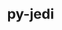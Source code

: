 ---
title: "py-jedi"
layout: cache
categories: [package, develop-2023-12-17]
meta: {"versions": ["0.18.2"], "compilers": ["gcc@=11.1.0", "gcc@=11.4.0", "gcc@=7.5.0", "gcc@=9.4.0", "oneapi@=2023.2.0"], "oss": ["ubuntu18.04", "ubuntu20.04"], "platforms": ["linux"], "targets": ["neoverse_v1", "ppc64le", "x86_64_v3"], "stacks": ["data-vis-sdk", "developer-tools", "e4s", "e4s-neoverse_v1", "e4s-oneapi", "e4s-power", "root"], "num_specs": 13, "num_specs_by_stack": {"root": 13, "developer-tools": 1, "e4s-neoverse_v1": 2, "e4s-power": 2, "data-vis-sdk": 2, "e4s": 3, "e4s-oneapi": 3}}
spec_details: [{"hash": "jtl4mpuypasoydvyh2kao4jw6px6insk", "compiler": "gcc@=7.5.0", "versions": ["0.18.2"], "os": "ubuntu18.04", "platform": "linux", "target": "x86_64_v3", "variants": ["build_system=python_pip"], "stacks": ["root", "developer-tools"], "size": "-", "tarball": "https://binaries.spack.io/develop-2023-12-17/build_cache/linux-ubuntu18.04-x86_64_v3/gcc-7.5.0/py-jedi-0.18.2/linux-ubuntu18.04-x86_64_v3-gcc-7.5.0-py-jedi-0.18.2-jtl4mpuypasoydvyh2kao4jw6px6insk.spack"}, {"hash": "yrkmrhntizgsvihyhgtij7hqk7gwnvtg", "compiler": "gcc@=11.4.0", "versions": ["0.18.2"], "os": "ubuntu20.04", "platform": "linux", "target": "neoverse_v1", "variants": ["build_system=python_pip"], "stacks": ["e4s-neoverse_v1", "root"], "size": "-", "tarball": "https://binaries.spack.io/develop-2023-12-17/build_cache/linux-ubuntu20.04-neoverse_v1/gcc-11.4.0/py-jedi-0.18.2/linux-ubuntu20.04-neoverse_v1-gcc-11.4.0-py-jedi-0.18.2-yrkmrhntizgsvihyhgtij7hqk7gwnvtg.spack"}, {"hash": "o42bltx3sbubdtmtuie72za5l2gt2ith", "compiler": "gcc@=11.4.0", "versions": ["0.18.2"], "os": "ubuntu20.04", "platform": "linux", "target": "neoverse_v1", "variants": ["build_system=python_pip"], "stacks": ["e4s-neoverse_v1", "root"], "size": "-", "tarball": "https://binaries.spack.io/develop-2023-12-17/build_cache/linux-ubuntu20.04-neoverse_v1/gcc-11.4.0/py-jedi-0.18.2/linux-ubuntu20.04-neoverse_v1-gcc-11.4.0-py-jedi-0.18.2-o42bltx3sbubdtmtuie72za5l2gt2ith.spack"}, {"hash": "sc2la3n2dyx47mn3p6wvseeze6nmr2gz", "compiler": "gcc@=9.4.0", "versions": ["0.18.2"], "os": "ubuntu20.04", "platform": "linux", "target": "ppc64le", "variants": ["build_system=python_pip"], "stacks": ["e4s-power", "root"], "size": "-", "tarball": "https://binaries.spack.io/develop-2023-12-17/build_cache/linux-ubuntu20.04-ppc64le/gcc-9.4.0/py-jedi-0.18.2/linux-ubuntu20.04-ppc64le-gcc-9.4.0-py-jedi-0.18.2-sc2la3n2dyx47mn3p6wvseeze6nmr2gz.spack"}, {"hash": "zdvvjpq5dzz2gzjbna27uzxhin2f7hxo", "compiler": "gcc@=9.4.0", "versions": ["0.18.2"], "os": "ubuntu20.04", "platform": "linux", "target": "ppc64le", "variants": ["build_system=python_pip"], "stacks": ["e4s-power", "root"], "size": "-", "tarball": "https://binaries.spack.io/develop-2023-12-17/build_cache/linux-ubuntu20.04-ppc64le/gcc-9.4.0/py-jedi-0.18.2/linux-ubuntu20.04-ppc64le-gcc-9.4.0-py-jedi-0.18.2-zdvvjpq5dzz2gzjbna27uzxhin2f7hxo.spack"}, {"hash": "ngws6t7xqqfldikx2nojh4o3ppcagxfx", "compiler": "gcc@=11.1.0", "versions": ["0.18.2"], "os": "ubuntu20.04", "platform": "linux", "target": "x86_64_v3", "variants": ["build_system=python_pip"], "stacks": ["data-vis-sdk", "root"], "size": "-", "tarball": "https://binaries.spack.io/develop-2023-12-17/build_cache/linux-ubuntu20.04-x86_64_v3/gcc-11.1.0/py-jedi-0.18.2/linux-ubuntu20.04-x86_64_v3-gcc-11.1.0-py-jedi-0.18.2-ngws6t7xqqfldikx2nojh4o3ppcagxfx.spack"}, {"hash": "u5ec6kn6ytberuvtto6mxomyz7ekzlg6", "compiler": "gcc@=11.1.0", "versions": ["0.18.2"], "os": "ubuntu20.04", "platform": "linux", "target": "x86_64_v3", "variants": ["build_system=python_pip"], "stacks": ["data-vis-sdk", "root"], "size": "-", "tarball": "https://binaries.spack.io/develop-2023-12-17/build_cache/linux-ubuntu20.04-x86_64_v3/gcc-11.1.0/py-jedi-0.18.2/linux-ubuntu20.04-x86_64_v3-gcc-11.1.0-py-jedi-0.18.2-u5ec6kn6ytberuvtto6mxomyz7ekzlg6.spack"}, {"hash": "3hjwtvzmmzg2d2fduct63jyt3iueimvl", "compiler": "gcc@=11.4.0", "versions": ["0.18.2"], "os": "ubuntu20.04", "platform": "linux", "target": "x86_64_v3", "variants": ["build_system=python_pip"], "stacks": ["e4s", "root"], "size": "-", "tarball": "https://binaries.spack.io/develop-2023-12-17/build_cache/linux-ubuntu20.04-x86_64_v3/gcc-11.4.0/py-jedi-0.18.2/linux-ubuntu20.04-x86_64_v3-gcc-11.4.0-py-jedi-0.18.2-3hjwtvzmmzg2d2fduct63jyt3iueimvl.spack"}, {"hash": "nwkcpe3m7dxlmiw524fgbhlegsuyfx2y", "compiler": "gcc@=11.4.0", "versions": ["0.18.2"], "os": "ubuntu20.04", "platform": "linux", "target": "x86_64_v3", "variants": ["build_system=python_pip"], "stacks": ["e4s", "root"], "size": "-", "tarball": "https://binaries.spack.io/develop-2023-12-17/build_cache/linux-ubuntu20.04-x86_64_v3/gcc-11.4.0/py-jedi-0.18.2/linux-ubuntu20.04-x86_64_v3-gcc-11.4.0-py-jedi-0.18.2-nwkcpe3m7dxlmiw524fgbhlegsuyfx2y.spack"}, {"hash": "gbss5nelobocggedcpv542eijvzgw77r", "compiler": "gcc@=11.4.0", "versions": ["0.18.2"], "os": "ubuntu20.04", "platform": "linux", "target": "x86_64_v3", "variants": ["build_system=python_pip"], "stacks": ["e4s", "root"], "size": "-", "tarball": "https://binaries.spack.io/develop-2023-12-17/build_cache/linux-ubuntu20.04-x86_64_v3/gcc-11.4.0/py-jedi-0.18.2/linux-ubuntu20.04-x86_64_v3-gcc-11.4.0-py-jedi-0.18.2-gbss5nelobocggedcpv542eijvzgw77r.spack"}, {"hash": "42wkcv4qzolkedx2glddbeerqlpuapwa", "compiler": "oneapi@=2023.2.0", "versions": ["0.18.2"], "os": "ubuntu20.04", "platform": "linux", "target": "x86_64_v3", "variants": ["build_system=python_pip"], "stacks": ["e4s-oneapi", "root"], "size": "-", "tarball": "https://binaries.spack.io/develop-2023-12-17/build_cache/linux-ubuntu20.04-x86_64_v3/oneapi-2023.2.0/py-jedi-0.18.2/linux-ubuntu20.04-x86_64_v3-oneapi-2023.2.0-py-jedi-0.18.2-42wkcv4qzolkedx2glddbeerqlpuapwa.spack"}, {"hash": "v2rdt6dozawqzasrffrns2imkqqndmxy", "compiler": "oneapi@=2023.2.0", "versions": ["0.18.2"], "os": "ubuntu20.04", "platform": "linux", "target": "x86_64_v3", "variants": ["build_system=python_pip"], "stacks": ["e4s-oneapi", "root"], "size": "-", "tarball": "https://binaries.spack.io/develop-2023-12-17/build_cache/linux-ubuntu20.04-x86_64_v3/oneapi-2023.2.0/py-jedi-0.18.2/linux-ubuntu20.04-x86_64_v3-oneapi-2023.2.0-py-jedi-0.18.2-v2rdt6dozawqzasrffrns2imkqqndmxy.spack"}, {"hash": "w7xmzsovaggpv5jakwacoezkplvqzka4", "compiler": "oneapi@=2023.2.0", "versions": ["0.18.2"], "os": "ubuntu20.04", "platform": "linux", "target": "x86_64_v3", "variants": ["build_system=python_pip"], "stacks": ["e4s-oneapi", "root"], "size": "-", "tarball": "https://binaries.spack.io/develop-2023-12-17/build_cache/linux-ubuntu20.04-x86_64_v3/oneapi-2023.2.0/py-jedi-0.18.2/linux-ubuntu20.04-x86_64_v3-oneapi-2023.2.0-py-jedi-0.18.2-w7xmzsovaggpv5jakwacoezkplvqzka4.spack"}]
---